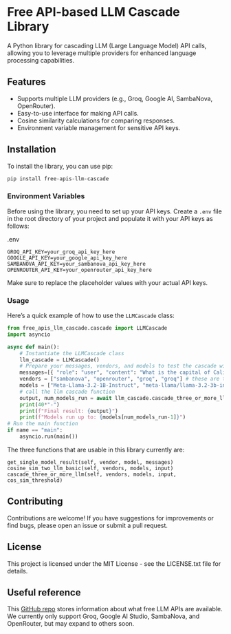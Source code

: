 # Free API-based LLM Cascade Library

A Python library for cascading LLM (Large Language Model) API calls, allowing you to leverage multiple providers for enhanced language processing capabilities.

## Features

- Supports multiple LLM providers (e.g., Groq, Google AI, SambaNova, OpenRouter).
- Easy-to-use interface for making API calls.
- Cosine similarity calculations for comparing responses.
- Environment variable management for sensitive API keys.

## Installation

To install the library, you can use pip:

```python
pip install free-apis-llm-cascade
```

### Environment Variables

Before using the library, you need to set up your API keys. Create a `.env` file in the root directory of your project and populate it with your API keys as follows:

.env
```
GROQ_API_KEY=your_groq_api_key_here
GOOGLE_API_KEY=your_google_api_key_here
SAMBANOVA_API_KEY=your_sambanova_api_key_here
OPENROUTER_API_KEY=your_openrouter_api_key_here
```

Make sure to replace the placeholder values with your actual API keys.

### Usage

Here’s a quick example of how to use the `LLMCascade` class:

```python
from free_apis_llm_cascade.cascade import LLMCascade
import asyncio

async def main():
    # Instantiate the LLMCascade class
    llm_cascade = LLMCascade()
    # Prepare your messages, vendors, and models to test the cascade with as well as the cosine similarity threshold
    messages=[{ "role": "user", "content": "What is the capital of California?" }]
    vendors = ["sambanova", "openrouter", "groq", "groq"] # these are the vendors for the models below
    models = ["Meta-Llama-3.2-1B-Instruct", "meta-llama/llama-3.2-3b-instruct:free", "llama3-8b-8192", "llama-3.3-70b-versatile"] # these are the actual models that will be run
    # call the llm cascade function
    output, num_models_run = await llm_cascade.cascade_three_or_more_llm(vendors, models, messages, 0.7) # cosine threshold = 0.7 here
    print(40*"-")
    print(f"Final result: {output}")
    print(f"Models run up to: {models[num_models_run-1]}")
# Run the main function
if name == "main":
    asyncio.run(main())
```

The three functions that are usable in this library currently are:
```
get_single_model_result(self, vendor, model, messages)
cosine_sim_two_llm_basic(self, vendors, models, input)
cascade_three_or_more_llm(self, vendors, models, input, cos_sim_threshold)
```


## Contributing

Contributions are welcome! If you have suggestions for improvements or find bugs, please open an issue or submit a pull request.

## License

This project is licensed under the MIT License - see the LICENSE.txt file for details.

## Useful reference

This [GitHub repo](https://github.com/cheahjs/free-llm-api-resources/tree/main) stores information about what free LLM APIs are available. We currently only support Groq, Google AI Studio, SambaNova, and OpenRouter, but may expand to others soon.
